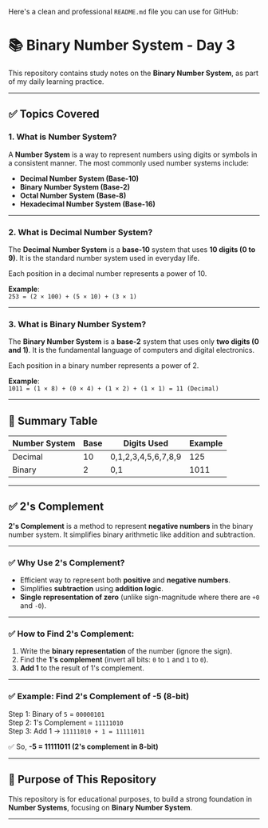 Here's a clean and professional `README.md` file you can use for GitHub:


# 📚 Binary Number System - Day 3

This repository contains study notes on the **Binary Number System**, as part of my daily learning practice.

---

## ✅ Topics Covered

### 1. What is Number System?

A **Number System** is a way to represent numbers using digits or symbols in a consistent manner. The most commonly used number systems include:
- **Decimal Number System (Base-10)**
- **Binary Number System (Base-2)**
- **Octal Number System (Base-8)**
- **Hexadecimal Number System (Base-16)**

---

### 2. What is Decimal Number System?

The **Decimal Number System** is a **base-10** system that uses **10 digits (0 to 9)**. It is the standard number system used in everyday life.

Each position in a decimal number represents a power of 10.

**Example**:  
`253 = (2 × 100) + (5 × 10) + (3 × 1)`

---

### 3. What is Binary Number System?

The **Binary Number System** is a **base-2** system that uses only **two digits (0 and 1)**. It is the fundamental language of computers and digital electronics.

Each position in a binary number represents a power of 2.

**Example**:  
`1011 = (1 × 8) + (0 × 4) + (1 × 2) + (1 × 1) = 11 (Decimal)`

---

## 📌 Summary Table

| Number System | Base | Digits Used     | Example    |
|----------------|------|-----------------|------------|
| Decimal        | 10   | 0,1,2,3,4,5,6,7,8,9 | 125 |
| Binary         | 2    | 0,1             | 1011       |

---

## ✅ 2's Complement

**2's Complement** is a method to represent **negative numbers** in the binary number system. It simplifies binary arithmetic like addition and subtraction.

---

### ✅ Why Use 2's Complement?
- Efficient way to represent both **positive** and **negative numbers**.
- Simplifies **subtraction** using **addition logic**.
- **Single representation of zero** (unlike sign-magnitude where there are `+0` and `-0`).

---

### ✅ How to Find 2's Complement:
1. Write the **binary representation** of the number (ignore the sign).
2. Find the **1's complement** (invert all bits: `0` to `1` and `1` to `0`).
3. **Add 1** to the result of 1's complement.

---

### ✅ Example: Find 2's Complement of -5 (8-bit)

Step 1: Binary of `5` = `00000101`  
Step 2: 1's Complement = `11111010`  
Step 3: Add 1 → `11111010 + 1 = 11111011`  

✅ So, **-5 = 11111011 (2's complement in 8-bit)**

---

## 🚀 Purpose of This Repository

This repository is for educational purposes, to build a strong foundation in **Number Systems**, focusing on **Binary Number System**.

---




